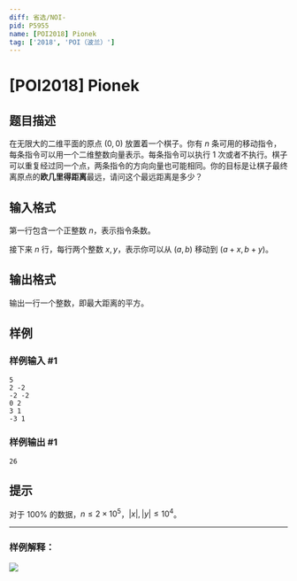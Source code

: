 ```yaml
---
diff: 省选/NOI-
pid: P5955
name: [POI2018] Pionek
tag: ['2018', 'POI（波兰）']
---
```

# [POI2018] Pionek
## 题目描述

在无限大的二维平面的原点 $(0,0)$ 放置着一个棋子。你有 $n$ 条可用的移动指令，每条指令可以用一个二维整数向量表示。每条指令可以执行 $1$ 次或者不执行。棋子可以重复经过同一个点，两条指令的方向向量也可能相同。你的目标是让棋子最终离原点的**欧几里得距离**最远，请问这个最远距离是多少？
## 输入格式

第一行包含一个正整数 $n$，表示指令条数。

接下来 $n$ 行，每行两个整数 $x,y$，表示你可以从 $(a,b)$ 移动到 $(a+x,b+y)$。
## 输出格式

输出一行一个整数，即最大距离的平方。
## 样例

### 样例输入 #1
```
5
2 -2
-2 -2
0 2
3 1
-3 1
```
### 样例输出 #1
```
26
```
## 提示

对于 $100\%$ 的数据，$n\le 2 \times 10^5$，$|x|,|y| \le 10^4$。

-----

### 样例解释：

![](https://cdn.luogu.com.cn/upload/image_hosting/aiztesh5.png)
